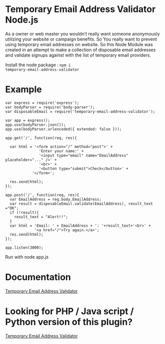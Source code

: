 # Temporary Email Address Validator Node.js
As a owner or web master you wouldn’t really want someone anonymously utilizing your website or campaign benefits. So You really want to prevent using temporary email addresses on website. So this Node Module was created in an attempt to make a collection of disposable email addresses and validate signups against with the list of temporary email providers.

Install the node package : <code>npm i temporary-email-address-validator</code>

# Example
```
var express = require('express');
var bodyParser = require('body-parser');
var disposableEmail = require('temporary-email-address-validator');

var app = express();
app.use(bodyParser.json());
app.use(bodyParser.urlencoded({ extended: false }));

app.get('/', function(req, res){

  var html = '<form action="/" method="post">' +
               'Enter your name:' +
               '<input type="email" name="EmailAddress" placeholder="..." />' +
               '<br>' +
               '<button type="submit">Check</button>' +
            '</form>';
               
  res.send(html);
});

app.post('/', function(req, res){
  var EmailAddress = req.body.EmailAddress;
  var result = disposableEmail.validate(EmailAddress), result_text ="OK";
  if (!result){
    result_text = "Alert!!";
  }
  var html = 'Email: ' + EmailAddress + ': '+result_text+'<br>' +
             '<a href="/">Try again.</a>';
  res.send(html);
});

app.listen(3000);
```

Run with node app.js


# Documentation
[Temporary Email Address Validator](http://www.idiotinside.com/disposable-temporary-email-address-validation/)

# Looking for PHP / Java script / Python version of this plugin?
[Temporary Email Address Validator](http://www.idiotinside.com/disposable-temporary-email-address-validation/)